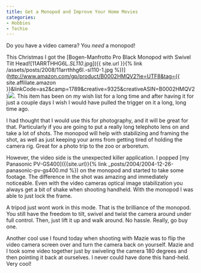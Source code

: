 ```yaml
---
title: Get a Monopod and Improve Your Home Movies
categories:
- Hobbies
- Techie
---
```


Do you have a video camera? You _need_ a monopod!

This Christmas I got the [Bogen-Manfrotto Pro Black Monopod with Swivel Tilt Head![11ARRTHHG6L._SL110_.jpg]({{ site.url }}{% link /assets/posts/2008/11arrthhg6l.-sl110-1.jpg %})](http://www.amazon.com/gp/product/B0002HMQV2?ie=UTF8&tag={{ site.affiliate.amazon }}&linkCode=as2&camp=1789&creative=9325&creativeASIN=B0002HMQV2)![](http://www.assoc-amazon.com/e/ir?t=thingelstadco-20&l=as2&o=1&a=B0002HMQV2). This item has been on my wish list for a long time and after having it for just a couple days I wish I would have pulled the trigger on it a long, long time ago.

I had thought that I would use this for photography, and it will be great for that. Particularly if you are going to put a really long telephoto lens on and take a lot of shots. The monopod will help with stabilizing and framing the shot, as well as just keeping your arms from getting tired of holding the camera rig. Great for a photo trip to the zoo or arboretum.

However, the video side is the unexpected killer application. I popped [my Panasonic PV-GS400]({{site.url}}{% link _posts/2004/2004-12-26-panasonic-pv-gs400.md %}) on the monopod and started to take some footage. The difference in the shot was amazing and immediately noticeable. Even with the video cameras optical image stabilization you always get a bit of shake when shooting handheld. With the monopod I was able to just lock the frame.

A tripod just wont work in this mode. That is the brilliance of the monopod. You still have the freedom to tilt, swivel and twist the camera around under full control. Then, just lift it up and walk around. No hassle. Really, go buy one.

Another cool use I found today when shooting with Mazie was to flip the video camera screen over and turn the camera back on yourself. Mazie and I took some video together just by swiveling the camera 180 degrees and then pointing it back at ourselves. I never could have done this hand-held. Very cool!
